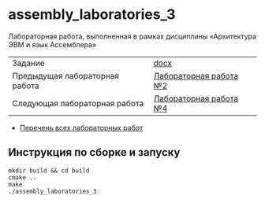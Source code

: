 # assembly_laboratories_3

Лабораторная работа, выполненная в рамках дисциплины «Архитектура ЭВМ и язык Ассемблера» 

| | |
|-|-|
| Задание | [docx](https://github.com/BFI-2202/assembly_laboratories/blob/main/semester_01/laboratory_3.docx) |
| Предыдущая лабораторная работа | [Лабораторная работа №2](https://github.com/PatriotRossii/assembly_laboratories_2) |
| Следующая лабораторная работа | [Лабораторная работа №4](https://github.com/PatriotRossii/assembly_laboratories_4) |

* [Перечень всех лабораторных работ](https://github.com/BFI-2202/assembly_laboratories)

## Инструкция по сборке и запуску

```
mkdir build && cd build
cmake ..
make
./assembly_laboratories_3
```
